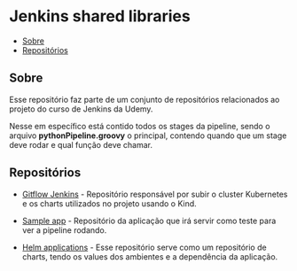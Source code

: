 # Jenkins shared libraries

- [Sobre](#sobre)
- [Repositórios](#repositórios)

## Sobre
Esse repositório faz parte de um conjunto de repositórios relacionados ao projeto do curso de Jenkins da Udemy.

Nesse em específico está contido todos os stages da pipeline, sendo o arquivo **pythonPipeline.groovy** o principal, contendo quando que um stage deve rodar e qual função deve chamar.

## Repositórios

- [Gitflow Jenkins]("(https://github.com/gcostacoelho/gitflow-jenkins)") - Repositório responsável por subir o cluster Kubernetes e os charts utilizados no projeto usando o Kind.

- [Sample app](https://github.com/gcostacoelho/sample-app-flask) - Repositório da aplicação que irá servir como teste para ver a pipeline rodando.

- [Helm applications](https://github.com/gcostacoelho/helm-applications) - Esse repositório serve como um repositório de charts, tendo os values dos ambientes e a dependência da aplicação.